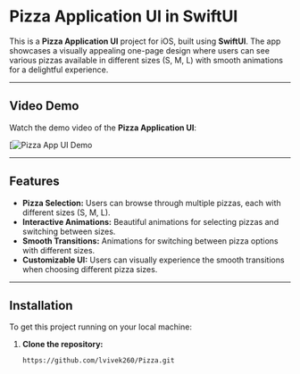 # Pizza Application UI in SwiftUI

This is a **Pizza Application UI** project for iOS, built using **SwiftUI**. The app showcases a visually appealing one-page design where users can see various pizzas available in different sizes (S, M, L) with smooth animations for a delightful experience.

---

## Video Demo  

Watch the demo video of the **Pizza Application UI**:


[![Pizza App UI Demo]()

---

## Features

- **Pizza Selection:** Users can browse through multiple pizzas, each with different sizes (S, M, L).
- **Interactive Animations:** Beautiful animations for selecting pizzas and switching between sizes.
- **Smooth Transitions:** Animations for switching between pizza options with different sizes.
- **Customizable UI:** Users can visually experience the smooth transitions when choosing different pizza sizes.

---

## Installation  

To get this project running on your local machine:

1. **Clone the repository:**  

   ```bash  
   https://github.com/lvivek260/Pizza.git  
